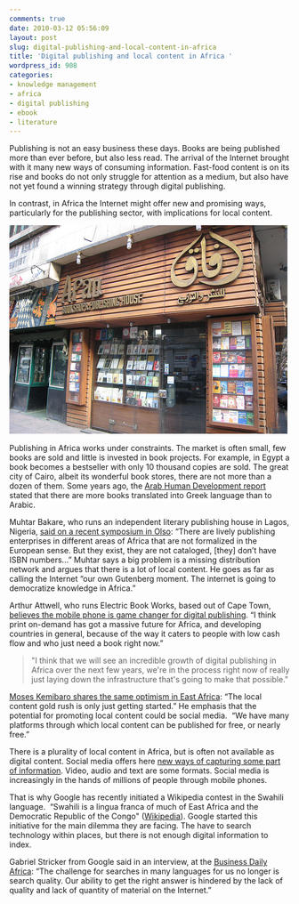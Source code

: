 ```yaml
---
comments: true
date: 2010-03-12 05:56:09
layout: post
slug: digital-publishing-and-local-content-in-africa
title: 'Digital publishing and local content in Africa '
wordpress_id: 908
categories:
- knowledge management
- africa
- digital publishing
- ebook
- literature
---
```


Publishing is not an easy business these days. Books are being published more than ever before, but also less read. The arrival of the Internet brought with it many new ways of consuming information. Fast-food content is on its rise and books do not only struggle for attention as a medium, but also have not yet found a winning strategy through digital publishing.


In contrast, in Africa the Internet might offer new and promising ways, particularly for the publishing sector, with implications for local content.

[![Photo by schmuela from Flickr (CC License)](/images/bookstore.jpeg)](http://www.flickr.com/photos/klg19/4414542613/)

Publishing in Africa works under constraints. The market is often small, few books are sold and little is invested in book projects. For example, in Egypt a book becomes a bestseller with only 10 thousand copies are sold. The great city of Cairo, albeit its wonderful book stores, there are not more than a dozen of them. Some years ago, the [Arab Human Development report](http://hdr.undp.org/en/reports/regionalreports/arabstates/name,3204,en.html) stated that there are more books translated into Greek language than to Arabic.

Muhtar Bakare, who runs an independent literary publishing house in Lagos, Nigeria, [said on a recent s](http://publishingperspectives.com/?p=9507)[ymposium in Olso](http://publishingperspectives.com/?p=9507): “There are lively publishing enterprises in different areas of Africa that are not formalized in the European sense. But they exist, they are not cataloged, [they] don’t have ISBN numbers…” Muhtar says a big problem is a missing distribution network and argues that there is a lot of local content. He goes as far as calling the Internet “our own Gutenberg moment. The internet is going to democratize knowledge in Africa.”

Arthur Attwell, who runs Electric Book Works, based out of Cape Town, [believes the mobile phone is game changer for digital publishing](http://radar.oreilly.com/2010/01/bringing-e-books-to-africa-and.html). “I think print on-demand has got a massive future for Africa, and developing countries in general, because of the way it caters to people with low cash flow and who just need a book right now.”


> 

> 
> "I think that we will see an incredible growth of digital publishing in Africa over the next few years, we're in the process right now of really just laying down the infrastructure that's going to make that possible."


[Moses Kemibaro shares the same optimism in East Africa](http://www.theeastafrican.co.ke/business/-/2560/870452/-/item/1/-/hu3tqt/-/index.html): “The local content gold rush is only just getting started.” He emphasis that the potential for promoting local content could be social media.  “We have many platforms through which local content can be published for free, or nearly free.”

There is a plurality of local content in Africa, but is often not available as digital content. Social media offers here [new ways of capturing some part of information](http://web2fordev.net/component/content/article/1-latest-news/88-the-role-of-the-participatory-web-for-indigenous-knowledge). Video, audio and text are some formats. Social media is increasingly in the hands of millions of people through mobile phones.

That is why Google has recently initiated a Wikipedia contest in the Swahili language.  “Swahili is a lingua franca of much of East Africa and the Democratic Republic of the Congo" ([Wikipedia](http://en.wikipedia.org/wiki/Swahili_language)). Google started this initiative for the main dilemma they are facing. The have to search technology within places, but there is not enough digital information to index.

Gabriel Stricker from Google said in an interview, at the [Business Daily Africa](http://www.businessdailyafrica.com/Company%20Industry/-/539550/849540/-/t4ipjrz/-/index.html): “The challenge for searches in many languages for us no longer is search quality. Our ability to get the right answer is hindered by the lack of quality and lack of quantity of material on the Internet.”
